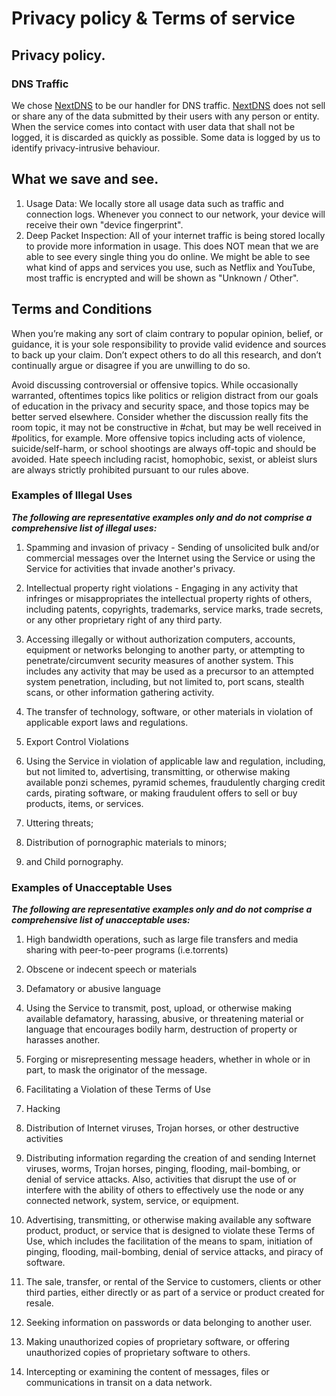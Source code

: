# Privacy policy & Terms of service

 
## Privacy policy.
 
### DNS Traffic
We chose [NextDNS](https://nextdns.io/privacy) to be our handler for DNS traffic. [NextDNS](https://nextdns.io/privacy) does not sell or share any of the data submitted by their users with any person or entity. When the service comes into contact with user data that shall not be logged, it is discarded as quickly as possible. Some data is logged by us to identify privacy-intrusive behaviour.

## What we save and see.
1. Usage Data: We locally store all usage data such as traffic and connection logs. Whenever you connect to our network, your device will receive their own "device fingerprint".
2. Deep Packet Inspection: All of your internet traffic is being stored locally to provide more information in usage. This does NOT mean that we are able to see every single thing you do online. We might be able to see what kind of apps and services you use, such as Netflix and YouTube, most traffic is encrypted and will be shown as "Unknown / Other".


## Terms and Conditions
When you’re making any sort of claim contrary to popular opinion, belief, or guidance, it is your sole responsibility to provide valid evidence and sources to back up your claim. Don’t expect others to do all this research, and don’t continually argue or disagree if you are unwilling to do so.

Avoid discussing controversial or offensive topics. While occasionally warranted, oftentimes topics like politics or religion distract from our goals of education in the privacy and security space, and those topics may be better served elsewhere. Consider whether the discussion really fits the room topic, it may not be constructive in #chat, but may be well received in #politics, for example. More offensive topics including acts of violence, suicide/self-harm, or school shootings are always off-topic and should be avoided. Hate speech including racist, homophobic, sexist, or ableist slurs are always strictly prohibited pursuant to our rules above.

### Examples of Illegal Uses
***The following are representative examples only and do not comprise a comprehensive list of illegal uses:***

1. Spamming and invasion of privacy - Sending of unsolicited bulk and/or commercial messages over the Internet using the Service or using the Service for activities that invade another's privacy.

2. Intellectual property right violations - Engaging in any activity that infringes or misappropriates the intellectual property rights of others, including patents, copyrights, trademarks, service marks, trade secrets, or any other proprietary right of any third party.

3. Accessing illegally or without authorization computers, accounts, equipment or networks belonging to another party, or attempting to penetrate/circumvent security measures of another system. This includes any activity that may be used as a precursor to an attempted system penetration, including, but not limited to, port scans, stealth scans, or other information gathering activity.

4. The transfer of technology, software, or other materials in violation of applicable export laws and regulations.

5. Export Control Violations

6. Using the Service in violation of applicable law and regulation, including, but not limited to, advertising, transmitting, or otherwise making available ponzi schemes, pyramid schemes, fraudulently charging credit cards, pirating software, or making fraudulent offers to sell or buy products, items, or services.

7. Uttering threats;

8. Distribution of pornographic materials to minors;

9. and Child pornography.

### Examples of Unacceptable Uses
***The following are representative examples only and do not comprise a comprehensive list of unacceptable uses:***

1. High bandwidth operations, such as large file transfers and media sharing with peer-to-peer programs (i.e.torrents)

2. Obscene or indecent speech or materials

3. Defamatory or abusive language

4. Using the Service to transmit, post, upload, or otherwise making available defamatory, harassing, abusive, or threatening material or language that encourages bodily harm, destruction of property or harasses another.

5. Forging or misrepresenting message headers, whether in whole or in part, to mask the originator of the message.

6. Facilitating a Violation of these Terms of Use

7. Hacking

8. Distribution of Internet viruses, Trojan horses, or other destructive activities

9. Distributing information regarding the creation of and sending Internet viruses, worms, Trojan horses, pinging, flooding, mail-bombing, or denial of service attacks. Also, activities that disrupt the use of or interfere with the ability of others to effectively use the node or any connected network, system, service, or equipment.

10. Advertising, transmitting, or otherwise making available any software product, product, or service that is designed to violate these Terms of Use, which includes the facilitation of the means to spam, initiation of pinging, flooding, mail-bombing, denial of service attacks, and piracy of software.

11. The sale, transfer, or rental of the Service to customers, clients or other third parties, either directly or as part of a service or product created for resale.

12. Seeking information on passwords or data belonging to another user.

13. Making unauthorized copies of proprietary software, or offering unauthorized copies of proprietary software to others.

14. Intercepting or examining the content of messages, files or communications in transit on a data network.
